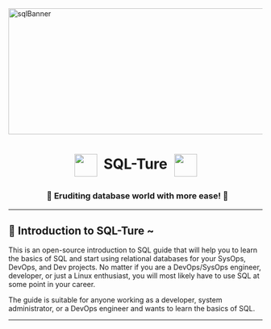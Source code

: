 <img src="https://media.giphy.com/media/vISmwpBJUNYzukTnVx/giphy.gif" alt="sqlBanner"   height=250px width=1400px />

# <p align=center><img src="https://media.giphy.com/media/8aY8KWxvrc19u/giphy.gif" width=45px height=45px  align=center />&nbsp; SQL-Ture  &nbsp;<img src="https://media.giphy.com/media/8aY8KWxvrc19u/giphy.gif" width=45px height=45px  align=center /> </p>
### <p align=center>&nbsp;&nbsp;🦔 Eruditing database world with more ease! 🌊</p>

<hr>


## 🚥 Introduction to SQL-Ture ~
This is an open-source introduction to SQL guide that will help you to learn the basics of SQL and start using relational databases for your SysOps, DevOps, and Dev projects. No matter if you are a DevOps/SysOps engineer, developer, or just a Linux enthusiast, you will most likely have to use SQL at some point in your career.

The guide is suitable for anyone working as a developer, system administrator, or a DevOps engineer and wants to learn the basics of SQL.

<hr>
